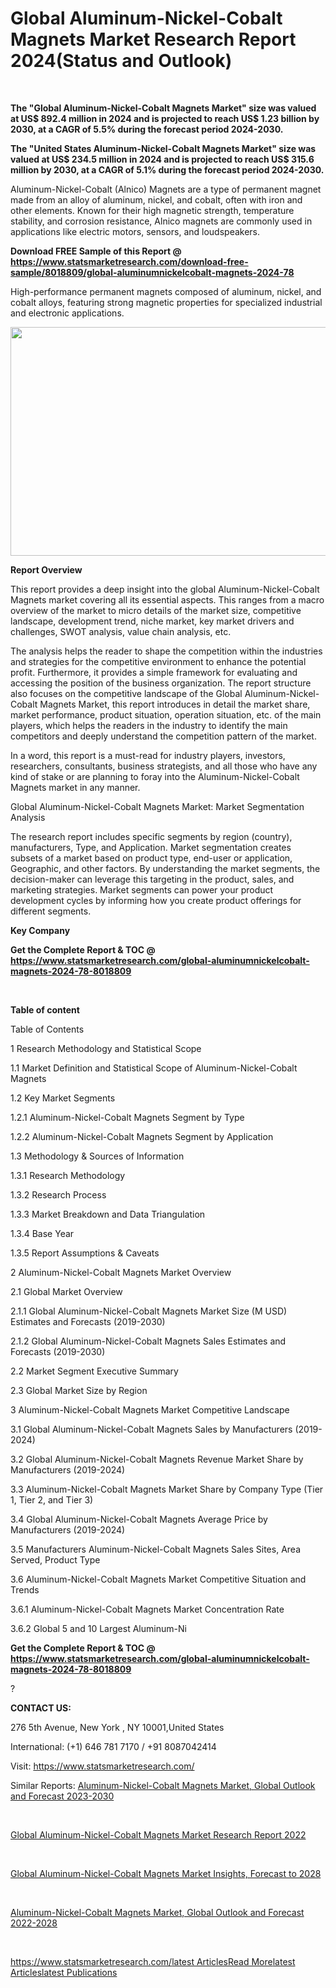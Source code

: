 <h1>Global Aluminum-Nickel-Cobalt Magnets Market Research Report 2024(Status and Outlook)</h1><br/><p><strong>The "Global Aluminum-Nickel-Cobalt Magnets Market" size was valued at US$ 892.4 million in 2024 and is projected to reach US$ 1.23 billion by 2030, at a <strong>CAGR</strong> of 5.5% during the forecast period 2024-2030.</strong></p>
 
 
 
 <p><strong>The "United States Aluminum-Nickel-Cobalt Magnets Market" size was valued at US$ 234.5 million in 2024 and is projected to reach US$ 315.6 million by 2030, at a <strong>CAGR</strong> of 5.1% during the forecast period 2024-2030.</strong></p>
 
 
 
 <p>Aluminum-Nickel-Cobalt (Alnico) Magnets are a type of permanent magnet made from an alloy of aluminum, nickel, and cobalt, often with iron and other elements. Known for their high magnetic strength, temperature stability, and corrosion resistance, Alnico magnets are commonly used in applications like electric motors, sensors, and loudspeakers.</p>
 
 
 
 <p><strong>Download FREE Sample of this Report @ <a href="https://www.statsmarketresearch.com/download-free-sample/8018809/global-aluminumnickelcobalt-magnets-2024-78">https://www.statsmarketresearch.com/download-free-sample/8018809/global-aluminumnickelcobalt-magnets-2024-78</a></strong></p>
 
 
 
 <p>High-performance permanent magnets composed of aluminum, nickel, and cobalt alloys, featuring strong magnetic properties for specialized industrial and electronic applications.</p>
 
 
 
 <p><img alt="" src="https://www.24marketreports.com/assets/report-images/AluminumNickelCobaltMagnetsMarket.png" style="height:366px; width:731px" /></p>
 
 
 
 <p><strong>Report Overview</strong></p>
 
 
 
 <p>This report provides a deep insight into the global Aluminum-Nickel-Cobalt Magnets market covering all its essential aspects. This ranges from a macro overview of the market to micro details of the market size, competitive landscape, development trend, niche market, key market drivers and challenges, SWOT analysis, value chain analysis, etc.</p>
 
 
 
 <p>The analysis helps the reader to shape the competition within the industries and strategies for the competitive environment to enhance the potential profit. Furthermore, it provides a simple framework for evaluating and accessing the position of the business organization. The report structure also focuses on the competitive landscape of the Global Aluminum-Nickel-Cobalt Magnets Market, this report introduces in detail the market share, market performance, product situation, operation situation, etc. of the main players, which helps the readers in the industry to identify the main competitors and deeply understand the competition pattern of the market.</p>
 
 
 
 <p>In a word, this report is a must-read for industry players, investors, researchers, consultants, business strategists, and all those who have any kind of stake or are planning to foray into the Aluminum-Nickel-Cobalt Magnets market in any manner.</p>
 
 
 
 <p>Global Aluminum-Nickel-Cobalt Magnets Market: Market Segmentation Analysis</p>
 
 
 
 <p>The research report includes specific segments by region (country), manufacturers, Type, and Application. Market segmentation creates subsets of a market based on product type, end-user or application, Geographic, and other factors. By understanding the market segments, the decision-maker can leverage this targeting in the product, sales, and marketing strategies. Market segments can power your product development cycles by informing how you create product offerings for different segments.</p>
 
 
 
 <p><strong>Key Company</strong></p>
 
 
 
 <div><b>Get the Complete Report & TOC @ <a href="https://www.statsmarketresearch.com/global-aluminumnickelcobalt-magnets-2024-78-8018809">https://www.statsmarketresearch.com/global-aluminumnickelcobalt-magnets-2024-78-8018809</a></b></div>
 
 
 
 <p><br />
 
 <b>Table of content</b></p>
 
 
 
 <p>Table of Contents<br />
 
 1 Research Methodology and Statistical Scope<br />
 
 1.1 Market Definition and Statistical Scope of Aluminum-Nickel-Cobalt Magnets<br />
 
 1.2 Key Market Segments<br />
 
 1.2.1 Aluminum-Nickel-Cobalt Magnets Segment by Type<br />
 
 1.2.2 Aluminum-Nickel-Cobalt Magnets Segment by Application<br />
 
 1.3 Methodology & Sources of Information<br />
 
 1.3.1 Research Methodology<br />
 
 1.3.2 Research Process<br />
 
 1.3.3 Market Breakdown and Data Triangulation<br />
 
 1.3.4 Base Year<br />
 
 1.3.5 Report Assumptions & Caveats<br />
 
 2 Aluminum-Nickel-Cobalt Magnets Market Overview<br />
 
 2.1 Global Market Overview<br />
 
 2.1.1 Global Aluminum-Nickel-Cobalt Magnets Market Size (M USD) Estimates and Forecasts (2019-2030)<br />
 
 2.1.2 Global Aluminum-Nickel-Cobalt Magnets Sales Estimates and Forecasts (2019-2030)<br />
 
 2.2 Market Segment Executive Summary<br />
 
 2.3 Global Market Size by Region<br />
 
 3 Aluminum-Nickel-Cobalt Magnets Market Competitive Landscape<br />
 
 3.1 Global Aluminum-Nickel-Cobalt Magnets Sales by Manufacturers (2019-2024)<br />
 
 3.2 Global Aluminum-Nickel-Cobalt Magnets Revenue Market Share by Manufacturers (2019-2024)<br />
 
 3.3 Aluminum-Nickel-Cobalt Magnets Market Share by Company Type (Tier 1, Tier 2, and Tier 3)<br />
 
 3.4 Global Aluminum-Nickel-Cobalt Magnets Average Price by Manufacturers (2019-2024)<br />
 
 3.5 Manufacturers Aluminum-Nickel-Cobalt Magnets Sales Sites, Area Served, Product Type<br />
 
 3.6 Aluminum-Nickel-Cobalt Magnets Market Competitive Situation and Trends<br />
 
 3.6.1 Aluminum-Nickel-Cobalt Magnets Market Concentration Rate<br />
 
 3.6.2 Global 5 and 10 Largest Aluminum-Ni</p>
 
 
 
 <div><b>Get the Complete Report & TOC @ <a href="https://www.statsmarketresearch.com/global-aluminumnickelcobalt-magnets-2024-78-8018809">https://www.statsmarketresearch.com/global-aluminumnickelcobalt-magnets-2024-78-8018809</a></b></div>
 
 
 
 <p>? </p>
 
 
 
 <p><b>CONTACT US:</b><br />
 
 276 5th Avenue, New York , NY 10001,United States<br />
 
 International: (+1) 646 781 7170 / +91 8087042414<br />
 
 Visit: <a href="https://www.statsmarketresearch.com/">https://www.statsmarketresearch.com/</a><br />
 
 Similar Reports: <a href="https://www.statsmarketresearch.com/global-aluminumnickelcobalt-magnets-2024-78-8018809">Aluminum-Nickel-Cobalt Magnets Market, Global Outlook and Forecast 2023-2030</a><br />
 
 <br />
 
 <a href="https://www.statsmarketresearch.com/global-aluminumnickelcobalt-magnets-2024-78-8018809">Global Aluminum-Nickel-Cobalt Magnets Market Research Report 2022</a><br />
 
 <br />
 
 <a href="https://www.statsmarketresearch.com/global-aluminumnickelcobalt-magnets-2024-78-8018809">Global Aluminum-Nickel-Cobalt Magnets Market Insights, Forecast to 2028</a><br />
 
 <br />
 
 <a href="https://www.statsmarketresearch.com/global-aluminumnickelcobalt-magnets-2024-78-8018809">Aluminum-Nickel-Cobalt Magnets Market, Global Outlook and Forecast 2022-2028</a><br />
 
 <br />
 
 <a href="https://gyeongbokgung.com">https://www.statsmarketresearch.com/</a><a href="https://hallyeomaritime.com">latest Articles</a><a href="https://jingwansa.com">Read More</a><a href="https://nguoiviet.jp/">latest Articles</a><a href="https://www.intelmarketresearch.com/">latest Publications</a></p>